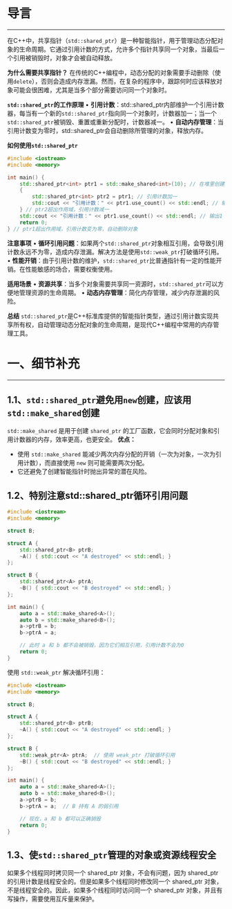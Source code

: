 # 导言
---
在C++中，共享指针（`std::shared_ptr`）是一种智能指针，用于管理动态分配对象的生命周期。它通过引用计数的方式，允许多个指针共享同一个对象，当最后一个引用被销毁时，对象才会被自动释放。

**为什么需要共享指针？**
在传统的C++编程中，动态分配的对象需要手动删除（使用`delete`），否则会造成内存泄漏。然而，在复杂的程序中，跟踪何时应该释放对象可能会很困难，尤其是当多个部分需要访问同一个对象时。

**`std::shared_ptr`的工作原理**
• **引用计数**：std::shared_ptr内部维护一个引用计数器，每当有一个新的`std::shared_ptr`指向同一个对象时，计数器加一；当一个`std::shared_ptr`被销毁、重置或重新分配时，计数器减一。
• **自动内存管理**：当引用计数变为零时，std::shared_ptr会自动删除所管理的对象，释放内存。

**如何使用`std::shared_ptr`**
```c++
#include <iostream>
#include <memory>

int main() {
    std::shared_ptr<int> ptr1 = std::make_shared<int>(10); // 在堆里创建变量10，并用共享指针ptr1管理
    {
        std::shared_ptr<int> ptr2 = ptr1; // 引用计数加一
        std::cout << "引用计数：" << ptr1.use_count() << std::endl; // 输出2
    } // ptr2超出作用域，引用计数减一
    std::cout << "引用计数：" << ptr1.use_count() << std::endl; // 输出1
    return 0;
} // ptr1超出作用域，引用计数变为零，自动删除对象
```

**注意事项**
• **循环引用问题**：如果两个`std::shared_ptr`对象相互引用，会导致引用计数永远不为零，造成内存泄漏。解决方法是使用`std::weak_ptr`打破循环引用。
• **性能开销**：由于引用计数的维护，`std::shared_ptr`比普通指针有一定的性能开销。在性能敏感的场合，需要权衡使用。

**适用场景**
• **资源共享**：当多个对象需要共享同一资源时，`std::shared_ptr`可以方便地管理资源的生命周期。
• **动态内存管理**：简化内存管理，减少内存泄漏的风险。

**总结**
`std::shared_ptr`是C++标准库提供的智能指针类型，通过引用计数实现共享所有权，自动管理动态分配对象的生命周期，是现代C++编程中常用的内存管理工具。

# 一、细节补充
---
## 1.1、`std::shared_ptr`避免用`new`创建，应该用`std::make_shared`创建
`std::make_shared` 是用于创建 `shared_ptr` 的工厂函数，它会同时分配对象和引用计数器的内存，效率更高，也更安全。
**优点：**
- 使用 `std::make_shared` 能减少两次内存分配的开销（一次为对象，一次为引用计数），而直接使用 `new` 则可能需要两次分配。
- 它还避免了创建智能指针时抛出异常的潜在风险。

## 1.2、特别注意std::shared_ptr循环引用问题
```Cpp
#include <iostream>
#include <memory>

struct B;

struct A {
    std::shared_ptr<B> ptrB;
    ~A() { std::cout << "A destroyed" << std::endl; }
};

struct B {
    std::shared_ptr<A> ptrA;
    ~B() { std::cout << "B destroyed" << std::endl; }
};

int main() {
    auto a = std::make_shared<A>();
    auto b = std::make_shared<B>();
    a->ptrB = b;
    b->ptrA = a;

    // 此时 a 和 b 都不会被销毁，因为它们相互引用，引用计数不会为0
    return 0;
}

```
使用 `std::weak_ptr` 解决循环引用：
```Cpp
#include <iostream>
#include <memory>

struct B;

struct A {
    std::shared_ptr<B> ptrB;
    ~A() { std::cout << "A destroyed" << std::endl; }
};

struct B {
    std::weak_ptr<A> ptrA;  // 使用 weak_ptr 打破循环引用
    ~B() { std::cout << "B destroyed" << std::endl; }
};

int main() {
    auto a = std::make_shared<A>();
    auto b = std::make_shared<B>();
    a->ptrB = b;
    b->ptrA = a;  // B 持有 A 的弱引用

    // 现在，a 和 b 都可以正确销毁
    return 0;
}

```

## 1.3、使`std::shared_ptr`管理的对象或资源线程安全
如果多个线程同时拷贝同一个 shared_ptr 对象，不会有问题，因为 shared_ptr 的引用计数是线程安全的。但是如果多个线程同时修改同一个 shared_ptr 对象，不是线程安全的。因此，如果多个线程同时访问同一个 shared_ptr 对象，并且有写操作，需要使用互斥量来保护。